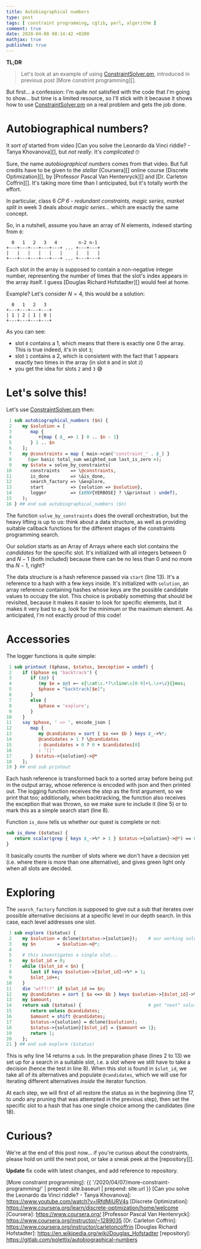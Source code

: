 ```yaml
---
title: Autobiographical numbers
type: post
tags: [ constraint programming, cglib, perl, algorithm ]
comment: true
date: 2020-04-08 08:14:42 +0200
mathjax: true
published: true
---
```


**TL;DR**

> Let's look at an example of using [ConstraintSolver.pm][], introduced in
> previous post [More constrint programming][].

But first... a confession: I'm quite *not* satisfied with the code that I'm
going to show... but time is a limited resource, so I'll stick with it
because it shows how to use [ConstraintSolver.pm][] on a real problem and
gets the job done.

# Autobiographical numbers?

It *sort of* started from video [Can you solve the Leonardo da Vinci riddle? - Tanya Khovanova][],
but *not really*. It's *complicated* 🙄

Sure, the name *autobiographical numbers* comes from that video. But full
credits have to be given to the *stellar* [Coursera][] online course
[Discrete Optimization][], by [Professor Pascal Van Hentenryck][] and [Dr.
Carleton Coffrin][]. It's taking more time than I anticipated, but it's
totally worth the effort.

In particular, class 6 *CP 6 - redundant constraints, magic series, market
split* in week 3 deals about *magic series*... which are exactly the same
concept.

So, in a nutshell, assume you have an array of $N$ elements, indexed starting
from `0`:

```
  0   1   2   3   4        n-2 n-1 
+---+---+---+---+---+ ... +---+---+
|   |   |   |   |   |     |   |   |
+---+---+---+---+---+ ... +---+---+
```

Each slot in the array is supposed to contain a non-negative integer number,
representing the number of times that the slot's index appears in the array
itself. I guess [Douglas Richard Hofstadter][] would feel at home.

Example? Let's consider $N = 4$, this would be a solution:

```
  0   1   2   3
+---+---+---+---+
| 1 | 2 | 1 | 0 |
+---+---+---+---+
```

As you can see:

- slot `0` contains a $1$, which means that there is exactly one $0$ the
  array. This is true indeed, it's in slot `3`;
- slot `1` contains a $2$, which is consistent with the fact that $1$
  appears exactly two times in the array (in slot `0` and in slot `2`)
- you get the idea for slots `2` and `3` 😅


# Let's solve this!

Let's use [ConstraintSolver.pm][] then:

```perl
 1 sub autobiographical_numbers ($n) {
 2    my $solution = [
 3       map {
 4          +{map { $_ => 1 } 0 .. $n - 1}
 5       } 1 .. $n
 6    ];
 7    my @constraints = map { main->can('constraint_' . $_) }
 8      (qw< basic total_sum weighted_sum last_is_zero >);
 9    my $state = solve_by_constraints(
10       constraints    => \@constraints,
11       is_done        => \&is_done,
12       search_factory => \&explore,
13       start          => {solution => $solution},
14       logger         => ($ENV{VERBOSE} ? \&printout : undef),
15    );
16 } ## end sub autobiographical_numbers ($n)
```

The function `solve_by_constraints` does the overall orchestration, but the
heavy lifting is up to us: think about a data structure, as well as
providing suitable callback functions for the different stages of the
constraints programming search.

Our *solution* starts as an Array of Arrays where each slot contains the
*candidates* for the specific slot. It's initialized with all integers
between $0$ and $N-1$ (both included) because there can be no less than $0$
and no more tha $N-1$, right?

The data structure is a hash reference passed via `start` (line 13). It's a
reference to a hash with a few keys inside. It's initialized with
`solution`, an array reference containing hashes whose keys are the possible
candidate values to occupy the slot. This choice is probably something that
should be revisited, because it makes it easier to look for specific
elements, but it makes it very bad to e.g. look for the minimum or the
maximum element. As anticipated, I'm not exactly proud of this code!

# Accessories

The logger functions is quite simple:

```perl
 1 sub printout ($phase, $status, $exception = undef) {
 2    if ($phase eq 'backtrack') {
 3       if ($@) {
 4          (my $e = $@) =~ s{\sat\s.*?\sline\s[0-9]+\.\s+\z}{}mxs;
 5          $phase = "backtrack[$e]";
 6       }
 7       else {
 8          $phase = 'explore';
 9       }
10    }
11    say $phase, ' => ', encode_json [
12       map {
13          my @candidates = sort { $a <=> $b } keys $_->%*;
14          @candidates > 1 ? \@candidates
15          : @candidates > 0 ? 0 + $candidates[0]
16          : '[]'
17       } $status->{solution}->@*
18    ];
19 } ## end sub printout
```

Each hash reference is transformed back to a sorted array before being put
in the output array, whose reference is encoded with json and then printed
out. The logging function receives the *step* as the first argument, so we
print that too; additionally, when backtracking, the function also receives
the exception that was thrown, so we make sure to include it (line 5) or to
mark this as a simple search start (line 8).

Function `is_done` tells us whether our quest is complete or not:

```perl
sub is_done ($status) {
   return scalar(grep { keys $_->%* > 1 } $status->{solution}->@*) == 0;
}
```

It basically counts the number of slots where we don't have a decision yet
(i.e. where there is more than one alternative), and gives green light only
when all slots are decided.

# Exploring

The `search_factory` function is supposed to give out a sub that iterates
over possible alternative decisions at a specific level in our depth search.
In this case, each level addresses one slot.


```perl
 1 sub explore ($status) {
 2    my $solution = dclone($status->{solution});    # our working solution
 3    my $n        = $solution->@*;
 4 
 5    # this investigates a single slot...
 6    my $slot_id = 0;
 7    while ($slot_id < $n) {
 8       last if keys $solution->[$slot_id]->%* > 1;
 9       $slot_id++;
10    }
11    die 'wtf?!?' if $slot_id >= $n;
12    my @candidates = sort { $a <=> $b } keys $solution->[$slot_id]->%*;
13    my $amount;
14    return sub ($status) {                         # get "next" solution
15       return unless @candidates;
16       $amount = shift @candidates;
17       $status->{solution} = dclone($solution);
18       $status->{solution}[$slot_id] = {$amount => 1};
19       return 1;
20    };
21 } ## end sub explore ($status)
```

This is why line 14 returns a `sub`. In the preparation phase (lines 2 to
13) we set up for a search in a suitable slot, i.e. a slot where we still
have to take a decision (hence the test in line 8). When this slot is found
in `$slot_id`, we take all of its alternatives and populate `@candidates`,
which we will use for iterating different alternatives *inside* the iterator
function.

At each step, we will first of all restore the status as in the beginning
(line 17, to *undo* any pruning that was attempted in the previous step),
then set the specific slot to a hash that has one single choice among the
candidates (line 18). 


# Curious?

We're at the end of this post now... if you're curious about the
constraints, please hold on until the next post, or take a sneak peek at the
[repository][].

**Update** fix code with latest changes, and add reference to repository.


[cglib]: https://github.com/polettix/cglib-perl/
[CodinGame]: https://www.codingame.com/
[ConstraintSolver.pm]: https://github.com/polettix/cglib-perl/blob/master/ConstraintSolver.pm
[ConstraintSolver.pod]: https://github.com/polettix/cglib-perl/blob/master/ConstraintSolver.pod
[More constraint programming]: {{ '/2020/04/07/more-constraint-programming/' | prepend: site.baseurl | prepend: site.url }}
[Can you solve the Leonardo da Vinci riddle? - Tanya Khovanova]: https://www.youtube.com/watch?v=lRfdMiURV4s
[Discrete Optimization]: https://www.coursera.org/learn/discrete-optimization/home/welcome
[Coursera]: https://www.coursera.org/
[Professor Pascal Van Hentenryck]: https://www.coursera.org/instructor/~1289035
[Dr. Carleton Coffrin]: https://www.coursera.org/instructor/carletoncoffrin
[Douglas Richard Hofstadter]: https://en.wikipedia.org/wiki/Douglas_Hofstadter
[repository]: https://gitlab.com/polettix/autobiographical-numbers
